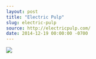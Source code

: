 ```yaml
---
layout: post
title: "Electric Pulp"
slug: electric-pulp
source: http://electricpulp.com/
date: 2014-12-19 00:00:00 -0700
---
```


<img src="{{ site.url }}/assets/img/screenshots/electric-pulp.jpg">
